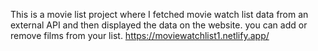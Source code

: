  This is a movie list project where I fetched movie watch list data from an external API and then displayed the data on the website. you can add or remove films from your list.     https://moviewatchlist1.netlify.app/     
 
